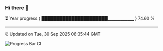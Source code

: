 ### Hi there 👋

⏳ Year progress { ██████████████████████▁▁▁▁▁▁▁▁ } 74.60 %

---

⏰ Updated on Tue, 30 Sep 2025 06:35:44 GMT

![Progress Bar CI](https://github.com/ZhaoGui/ZhaoGui/workflows/Progress%20Bar%20CI/badge.svg)
